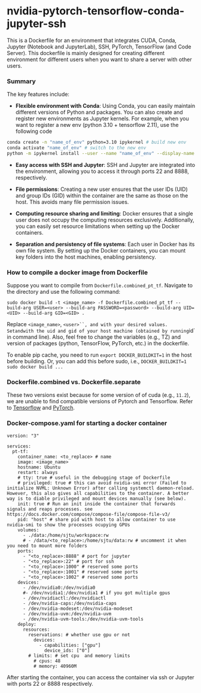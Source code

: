 # nvidia-pytorch-tensorflow-conda-jupyter-ssh
This is a Dockerfile for an environment that integrates CUDA, Conda, Jupyter (Notebook and JupyterLab), SSH, PyTorch, TensorFlow (and Code Server).  This dockerfile is mainly designed for creating different environment for different users when you want to share a server with other users.

### Summary
The key features include:
- **Flexible environment with Conda**: Using Conda, you can easily maintain different versions of Python and packages. You can also create and register new environments as Jupyter kernels. For example, when you want to register a new env (python 3.10 + tensorflow 2.11), use the following code 
```bash
conda create -n "name_of_env" python=3.10 ipykernel # build new env
conda activate "name_of_env" # switch to the new env
python -m ipykernel install --user --name "name_of_env" --display-name "name shown in Jupyter"
```

- **Easy access with SSH and Jupyter**: SSH and Jupyter are integrated into the environment, allowing you to access it through ports 22 and 8888, respectively.

- **File permissions**: Creating a new user ensures that the user IDs (UID) and group IDs (GID) within the container are the same as those on the host. This avoids many file permission issues.

- **Computing resource sharing and limiting**: Docker ensures that a single user does not occupy the computing resources exclusively. Additionally, you can easily set resource limitations when setting up the Docker containers.

- **Separation and persistency of file systems**: Each user in Docker has its own file system. By setting up the Docker containers, you can mount key folders into the host machines, enabling persistency.


### How to compile a docker image from Dockerfile
Suppose you want to compile from `Dockerfile.combined_pt_tf`. Navigate to the directory and use the following command:
``` 
sudo docker build -t <image_name> -f Dockerfile.combined_pt_tf --build-arg USER=<user> --build-arg PASSWORD=<password> --build-arg UID=<UID> --build-arg GID=<GID> .
```
Replace `<image_name>`, `<user>``, and `<password>` with your desired values. Set `<UID>` and `<GID>` with the uid and gid of your host machine (obtained by running `id` in command line). Also, feel free to change the variables (e.g., TZ) and version of packages (python, TensorFlow, PyTorch, etc.) in the dockerfile.

To enable pip cache, you need to run `export DOCKER_BUILDKIT=1` in the host before building. Or, you can add this before sudo, i.e., `DOCKER_BUILDKIT=1 sudo docker build ...`

### Dockerfile.combined vs. Dockerfile.separate
These two versions exist because for some version of of cuda (e.g., `11.2`), we are unable to find compatible versions of Pytorch and Tensorflow. Refer to [Tensorflow](https://www.tensorflow.org/install/source#gpu) and [PyTorch](https://pytorch.org/get-started/previous-versions/).

### Docker-compose.yaml for starting a docker container
``` docker
version: "3"

services:
  pt-tf:
    container_name: <to_replace> # name
    image: <image_name>
    hostname: Ubuntu
    restart: always
    # tty: true # useful in the debugging stage of Dockerfile
    # privileged: true # this can avoid nvidia-smi error (Failed to initialize NVML: Unknown Error) after calling systemctl daemon-reload. However, this also gives all capabilities to the container. A better way is to diable privileged and mount devices manually (see below).
    init: true # Run an init inside the container that forwards signals and reaps processes. see https://docs.docker.com/compose/compose-file/compose-file-v3/
    pid: "host" # share pid with host to allow container to use nvidia-smi to show the processes ocupying GPUs 
    volumes:
      - ./data:/home/sjtu/workspace:rw
      # - /data/<to_replace>:/home/sjtu/data:rw # uncomment it when you need to mount more folders
    ports:
      - "<to_replace>:8888" # port for jupyter
      - "<to_replace>:22" # port for ssh
      - "<to_replace>:1000" # reserved some ports
      - "<to_replace>:1001" # reserved some ports
      - "<to_replace>:1002" # reserved some ports
    devices:
      - /dev/nvidia0:/dev/nvidia0
      #- /dev/nvidia1:/dev/nvidia1 # if you got multiple gpus
      - /dev/nvidiactl:/dev/nvidiactl
      - /dev/nvidia-caps:/dev/nvidia-caps
      - /dev/nvidia-modeset:/dev/nvidia-modeset
      - /dev/nvidia-uvm:/dev/nvidia-uvm
      - /dev/nvidia-uvm-tools:/dev/nvidia-uvm-tools
    deploy:
      resources:
        reservations: # whether use gpu or not
          devices:
            - capabilities: ["gpu"]
              device_ids: ["0"]
        # limits: # set cpu  and memory limits
          # cpus: 48
          # memory: 40960M

```

After starting the container, you can access the container via ssh or Jupyter with ports 22 or 8888 respectively.